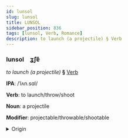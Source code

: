 ```yaml
---
id: lunsol
slug: lunsol
title: LUNSOL
sidebar_position: 836
tags: [lunsol, Verb, Romance]
description: to launch (a projectile) § Verb
---
```


### lunsol&emsp;<span kind="abugida">ʓ̃ʃɐ͊</span>

*to launch (a projectile)* **§** [Verb](../../tags/Verb)

**IPA**: /ˈlʌn.sɑl/

**Verb**: to launch/throw/shoot

**Noun**: a projectile

**Modifier**: projectable/throwable/shootable

<details>
    <summary>Origin</summary>
    Portuguese lançar /lɐ̃ˈsaɾ/<br/>
    <em>Romance Language Family</em>
</details>